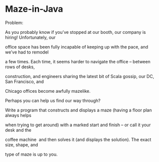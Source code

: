 # Maze-in-Java

Problem:

As you probably know if you’ve stopped at our booth, our company is hiring! Unfortunately, our

office space has been fully incapable of keeping up with the pace, and we’ve had to remodel

a few times. Each time, it seems harder to navigate the office – between rows of desks,

construction, and engineers sharing the latest bit of Scala gossip, our DC, San Francisco, and

Chicago offices become awfully mazelike.

Perhaps you can help us find our way through?

Write a program that constructs and displays a maze (having a floor plan always helps

when trying to get around) with a marked start and finish – or call it your desk and the

coffee machine ­­ and then solves it (and displays the solution). The exact size, shape, and

type of maze is up to you.
